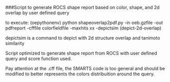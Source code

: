 ###Script to generate ROCS shape report based on color, shape, and 2d overlap by user defined query

to execute: (oepythonenv) python shapeoverlap2pdf.py -in oeb.gzfile -out pdfreport -cfffile colorfieldfile -maxhits xx -depictsim (depict-2d-overlap)

depictsim is a command to depict with 2d structure overlap and tanimoto similarity

Script optimized to generate shape report from ROCS with user defined query and score function used.

Pay attention at the .cff file, the SMARTS code is too general and should be modified to better represents the colors distribuition around the query.
